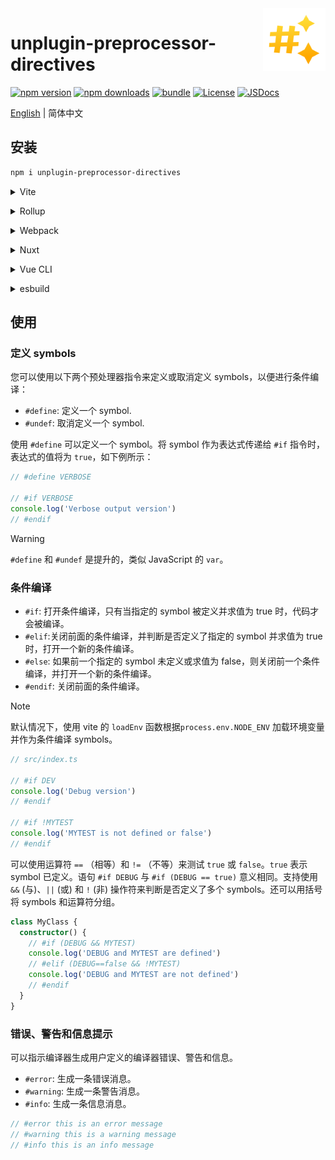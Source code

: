 <img src="assets/logo.svg" alt="logo" width="100" height="100" align="right" />

# unplugin-preprocessor-directives

[![npm version][npm-version-src]][npm-version-href]
[![npm downloads][npm-downloads-src]][npm-downloads-href]
[![bundle][bundle-src]][bundle-href]
[![License][license-src]][license-href]
[![JSDocs][jsdocs-src]][jsdocs-href]

[English](./README.md) | 简体中文

## 安装

```bash
npm i unplugin-preprocessor-directives
```

<details>
<summary>Vite</summary><br>

```ts
// vite.config.ts
import PreprocessorDirectives from 'unplugin-preprocessor-directives/vite'

export default defineConfig({
  plugins: [
    PreprocessorDirectives({ /* options */ }),
  ],
})
```

Example: [`playground/`](./playground/)

<br></details>

<details>
<summary>Rollup</summary><br>

```ts
// rollup.config.js
import PreprocessorDirectives from 'unplugin-preprocessor-directives/rollup'

export default {
  plugins: [
    PreprocessorDirectives({ /* options */ }),
  ],
}
```

<br></details>


<details>
<summary>Webpack</summary><br>

```ts
// webpack.config.js
module.exports = {
  /* ... */
  plugins: [
    require('unplugin-preprocessor-directives/webpack')({ /* options */ })
  ]
}
```

<br></details>

<details>
<summary>Nuxt</summary><br>

```ts
// nuxt.config.js
export default defineNuxtConfig({
  modules: [
    ['unplugin-preprocessor-directives/nuxt', { /* options */ }],
  ],
})
```

> This module works for both Nuxt 2 and [Nuxt Vite](https://github.com/nuxt/vite)

<br></details>

<details>
<summary>Vue CLI</summary><br>

```ts
// vue.config.js
module.exports = {
  configureWebpack: {
    plugins: [
      require('unplugin-preprocessor-directives/webpack')({ /* options */ }),
    ],
  },
}
```

<br></details>

<details>
<summary>esbuild</summary><br>

```ts
// esbuild.config.js
import { build } from 'esbuild'
import PreprocessorDirectives from 'unplugin-preprocessor-directives/esbuild'

build({
  plugins: [PreprocessorDirectives()],
})
```

<br></details>


## 使用

### 定义 symbols

您可以使用以下两个预处理器指令来定义或取消定义 symbols，以便进行条件编译：

- `#define`: 定义一个 symbol.
- `#undef`: 取消定义一个 symbol.

使用 `#define` 可以定义一个 symbol。将 symbol 作为表达式传递给 `#if` 指令时，表达式的值将为 `true`，如下例所示：

```ts
// #define VERBOSE

// #if VERBOSE
console.log('Verbose output version')
// #endif
```

> [!WARNING]
> `#define` 和 `#undef` 是提升的，类似 JavaScript 的 `var`。

### 条件编译

- `#if`: 打开条件编译，只有当指定的 symbol 被定义并求值为 true 时，代码才会被编译。
- `#elif`:关闭前面的条件编译，并判断是否定义了指定的 symbol 并求值为 true 时，打开一个新的条件编译。
- `#else`: 如果前一个指定的 symbol 未定义或求值为 false，则关闭前一个条件编译，并打开一个新的条件编译。
- `#endif`: 关闭前面的条件编译。

> [!NOTE]
> 默认情况下，使用 vite 的 `loadEnv` 函数根据`process.env.NODE_ENV` 加载环境变量并作为条件编译 symbols。

```ts
// src/index.ts

// #if DEV
console.log('Debug version')
// #endif

// #if !MYTEST
console.log('MYTEST is not defined or false')
// #endif
```

可以使用运算符 `==` （相等）和 `!=` （不等）来测试 `true` 或 `false`。`true` 表示 symbol 已定义。语句 `#if DEBUG` 与 `#if (DEBUG == true)` 意义相同。支持使用 `&&` (与)、`||` (或) 和 `!` (非) 操作符来判断是否定义了多个 symbols。还可以用括号将 symbols 和运算符分组。

```ts
class MyClass {
  constructor() {
    // #if (DEBUG && MYTEST)
    console.log('DEBUG and MYTEST are defined')
    // #elif (DEBUG==false && !MYTEST)
    console.log('DEBUG and MYTEST are not defined')
    // #endif
  }
}
```
### 错误、警告和信息提示

可以指示编译器生成用户定义的编译器错误、警告和信息。

- `#error`: 生成一条错误消息。
- `#warning`: 生成一条警告消息。
- `#info`: 生成一条信息消息。

```ts
// #error this is an error message
// #warning this is a warning message
// #info this is an info message
```

[npm-version-src]: https://img.shields.io/npm/v/unplugin-preprocessor-directives?style=flat&colorA=18181B&colorB=F0DB4F
[npm-version-href]: https://npmjs.com/package/unplugin-preprocessor-directives
[npm-downloads-src]: https://img.shields.io/npm/dm/unplugin-preprocessor-directives?style=flat&colorA=18181B&colorB=F0DB4F
[npm-downloads-href]: https://npmjs.com/package/unplugin-preprocessor-directives
[bundle-src]: https://img.shields.io/bundlephobia/minzip/unplugin-preprocessor-directives?style=flat&colorA=18181B&colorB=F0DB4F
[bundle-href]: https://bundlephobia.com/result?p=unplugin-preprocessor-directives
[license-src]: https://img.shields.io/github/license/kejunmao/unplugin-preprocessor-directives.svg?style=flat&colorA=18181B&colorB=F0DB4F
[license-href]: https://github.com/kejunmao/unplugin-preprocessor-directives/blob/main/LICENSE
[jsdocs-src]: https://img.shields.io/badge/jsDocs.io-reference-18181B?style=flat&colorA=18181B&colorB=F0DB4F
[jsdocs-href]: https://www.jsdocs.io/package/unplugin-preprocessor-directives
